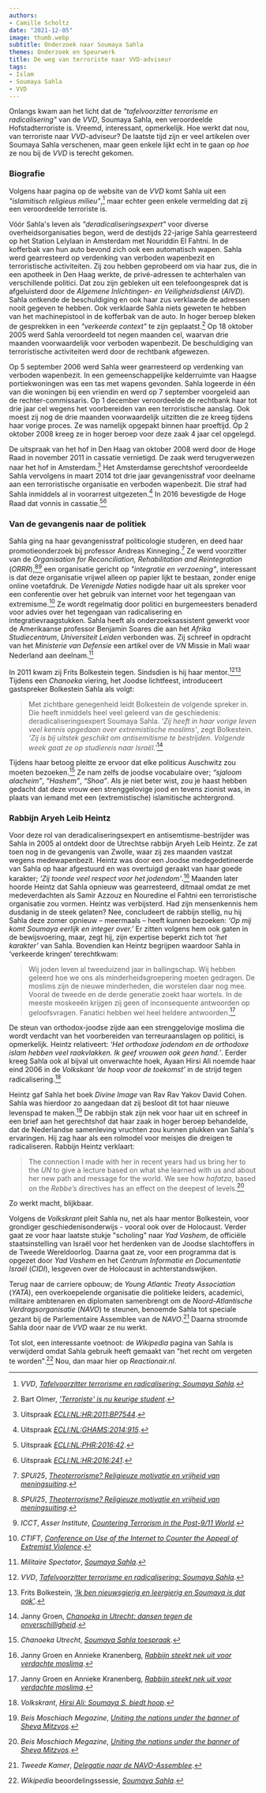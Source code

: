 ```yaml
---
authors:
- Camille Scholtz
date: "2021-12-05"
image: thumb.webp
subtitle: Onderzoek naar Soumaya Sahla
themes: Onderzoek en Speurwerk
title: De weg van terroriste naar VVD-adviseur
tags:
- Islam
- Soumaya Sahla
- VVD
---
```



Onlangs kwam aan het licht dat de _"tafelvoorzitter terrorisme en radicalisering"_ van de _VVD_, Soumaya Sahla, een veroordeelde Hofstadterroriste is. Vreemd, interessant, opmerkelijk. Hoe werkt dat nou, van terroriste naar *VVD*-adviseur? De laatste tijd zijn er veel artikelen over Soumaya Sahla verschenen, maar geen enkele lijkt echt in te gaan op _hoe_ ze nou bij de _VVD_ is terecht gekomen.


### Biografie

Volgens haar pagina op de website van de _VVD_ komt Sahla uit een _"islamitisch religieus milieu"_,[^1] maar echter geen enkele vermelding dat zij een veroordeelde terroriste is.

Vóór Sahla's leven als _"deradicaliseringsexpert"_ voor diverse overheidsorganisaties begon, werd de destijds 22-jarige Sahla gearresteerd op het Station Lelylaan in Amsterdam met Nouriddin El Fahtni. In de kofferbak van hun auto bevond zich ook een automatisch wapen. Sahla werd gearresteerd op verdenking van verboden wapenbezit en terroristische activiteiten. Zij zou hebben geprobeerd om via haar zus, die in een apotheek in Den Haag werkte, de privé-adressen te achterhalen van verschillende politici. Dat zou zijn gebleken uit een telefoongesprek dat is afgeluisterd door de _Algemene Inlichtingen- en Veiligheidsdienst_ (_AIVD_). Sahla ontkende de beschuldiging en ook haar zus verklaarde de adressen nooit gegeven te hebben. Ook verklaarde Sahla niets geweten te hebben van het machinepistool in de kofferbak van de auto. In hoger beroep bleken de gesprekken in een _"verkeerde context"_ te zijn geplaatst.[^2] Op 18 oktober 2005 werd Sahla veroordeeld tot negen maanden cel, waarvan drie maanden voorwaardelijk voor verboden wapenbezit. De beschuldiging van terroristische activiteiten werd door de rechtbank afgewezen.

Op 5 september 2006 werd Sahla weer gearresteerd op verdenking van verboden wapenbezit. In een gemeenschappelijke kelderruimte van Haagse portiekwoningen was een tas met wapens gevonden. Sahla logeerde in één van die woningen bij een vriendin en werd op 7 september voorgeleid aan de rechter-commissaris. Op 1 december veroordeelde de rechtbank haar tot drie jaar cel wegens het voorbereiden van een terroristische aanslag. Ook moest zij nog de drie maanden voorwaardelijk uitzitten die ze kreeg tijdens haar vorige proces. Ze was namelijk opgepakt binnen haar proeftijd. Op 2 oktober 2008 kreeg ze in hoger beroep voor deze zaak 4 jaar cel opgelegd.

De uitspraak van het hof in Den Haag van oktober 2008 werd door de Hoge Raad in november 2011 in cassatie vernietigd. De zaak werd terugverwezen naar het hof in Amsterdam.[^3] Het Amsterdamse gerechtshof veroordeelde Sahla vervolgens in maart 2014 tot drie jaar gevangenisstraf voor deelname aan een terroristische organisatie en verboden wapenbezit. Die straf had Sahla inmiddels al in voorarrest uitgezeten.[^4] In 2016 bevestigde de Hoge Raad dat vonnis in cassatie.[^5][^6]


### Van de gevangenis naar de politiek

Sahla ging na haar gevangenisstraf politicologie studeren, en deed haar promotieonderzoek bij professor Andreas Kinneging.[^7] Ze werd voorzitter van de _Organisation for Reconciliation, Rehabilitation and Reintegration_ (_ORRR_),[^7][^8] een organisatie gericht op _"integratie en verzoening"_, interessant is dat deze organisatie vrijwel alleen op papier lijkt te bestaan, zonder enige online voetafdruk. De _Verenigde Naties_ nodigde haar uit als spreker voor een conferentie over het gebruik van internet voor het tegengaan van extremisme.[^9] Ze wordt regelmatig door politici en burgemeesters benaderd voor advies over het tegengaan van radicalisering en integratievraagstukken. Sahla heeft als onderzoeksassistent gewerkt voor de Amerikaanse professor Benjamin Soares die aan het _Afrika Studiecentrum_, _Universiteit Leiden_ verbonden was. Zij schreef in opdracht van het _Ministerie van Defensie_ een artikel over de _VN_ Missie in Mali waar Nederland aan deelnam.[^10]

In 2011 kwam zij Frits Bolkestein tegen. Sindsdien is hij haar mentor.[^1][^11] Tijdens een _Chanoeka_ viering, het Joodse lichtfeest, introduceert gastspreker Bolkestein Sahla als volgt:

>Met zichtbare genegenheid leidt Bolkestein de volgende spreker in. Die heeft inmiddels heel veel geleerd van de geschiedenis: deradicaliseringsexpert Soumaya Sahla. _'Zij heeft in haar vorige leven veel kennis opgedaan over extremistische moslims'_, zegt Bolkestein. _'Zij is bij uitstek geschikt om antisemitisme te bestrijden. Volgende week gaat ze op studiereis naar Israël.'_[^12]

Tijdens haar betoog pleitte ze ervoor dat elke politicus Auschwitz zou moeten bezoeken.[^13] Ze nam zelfs de joodse vocabulaire over; _“sjaloom alacheim”_, _“Hashem”_, _“Shoa”_. Als je niet beter wist, zou je haast hebben gedacht dat deze vrouw een strenggelovige jood en tevens zionist was, in plaats van iemand met een (extremistische) islamitische achtergrond.


### Rabbijn Aryeh Leib Heintz

Voor deze rol van deradicaliseringsexpert en antisemtisme-bestrijder was Sahla in 2005 al ontdekt door de Utrechtse rabbijn Aryeh Leib Heintz. Ze zat toen nog in de gevangenis van Zwolle, waar zij zes maanden vastzat wegens medewapenbezit. Heintz was door een Joodse medegedetineerde van Sahla op haar afgestuurd en was overtuigd geraakt van haar goede karakter; _'Zij toonde veel respect voor het jodendom'_.[^14] Maanden later hoorde Heintz dat Sahla opnieuw was gearresteerd, ditmaal omdat ze met medeverdachten als Samir Azzouz en Nouredine el Fahtni een terroristische organisatie zou vormen. Heintz was verbijsterd. Had zijn mensenkennis hem dusdanig in de steek gelaten? Nee, concludeert de rabbijn stellig, nu hij Sahla deze zomer opnieuw – meermaals – heeft kunnen bezoeken: _‘Op mij komt Soumaya eerlijk en integer over.’_ Er zitten volgens hem ook gaten in de bewijsvoering, maar, zegt hij, zijn expertise beperkt zich tot _‘het karakter’_ van Sahla. Bovendien kan Heintz begrijpen waardoor Sahla in ‘verkeerde kringen’ terechtkwam:

>Wij joden leven al tweeduizend jaar in ballingschap. Wij hebben geleerd hoe we ons als minderheidsgroepering moeten gedragen. De moslims zijn de nieuwe minderheden, die worstelen daar nog mee. Vooral de tweede en de derde generatie zoekt haar wortels. In de meeste moskeeën krijgen zij geen of inconsequente antwoorden op geloofsvragen. Fanatici hebben wel heel heldere antwoorden.[^14]

De steun van orthodox-joodse zijde aan een strenggelovige moslima die wordt verdacht van het voorbereiden van terreuraanslagen op politici, is opmerkelijk. Heintz relativeert: _‘Het orthodoxe jodendom en de orthodoxe islam hebben veel raakvlakken. Ik geef vrouwen ook geen hand.’_. Eerder kreeg Sahla ook al bijval uit onverwachte hoek, Ayaan Hirsi Ali noemde haar eind 2006 in de _Volkskant_ _‘de hoop voor de toekomst’_ in de strijd tegen radicalisering.[^15]

Heintz gaf Sahla het boek _Divine Image_ van Rav Rav Yakov David Cohen. Sahla was hierdoor zo aangedaan dat zij besloot dit tot haar nieuwe levenspad te maken.[^16] De rabbijn stak zijn nek voor haar uit en schreef in een brief aan het gerechtshof dat haar zaak in hoger beroep behandelde, dat de Nederlandse samenleving vruchten zou kunnen plukken van Sahla's ervaringen. Hij zag haar als een rolmodel voor meisjes die dreigen te radicaliseren. Rabbijn Heintz verklaart:

>The connection I made with her in recent years had us bring her to the _UN_ to give a lecture based on what she learned with us and about her new path and message for the world. We see how _hafatza_, based on the _Rebbe’s_ directives has an effect on the deepest of levels.[^16]

Zo werkt macht, blijkbaar.

Volgens de _Volkskrant_ pleit Sahla nu, net als haar mentor Bolkestein, voor grondiger geschiedenisonderwijs - vooral ook over de Holocaust. Verder gaat ze voor haar laatste stukje "scholing" naar _Yad Vashem_, de officiële staatsinstelling van Israël voor het herdenken van de Joodse slachtoffers in de Tweede Wereldoorlog. Daarna gaat ze, voor een programma dat is opgezet door _Yad Vashem_ en het _Centrum Informatie en Documentatie Israël_ (_CIDI_), lesgeven over de Holocaust in achterstandswijken.

Terug naar de carriere opbouw; de _Young Atlantic Treaty Association_ (_YATA_), een overkoepelende organisatie die politieke leiders, academici, militaire ambtenaren en diplomaten samenbrengt om de _Noord-Atlantische Verdragsorganisatie_ (_NAVO_) te steunen, benoemde Sahla tot speciale gezant bij de Parlementaire Assemblee van de _NAVO_.[^17] Daarna stroomde Sahla door naar de _VVD_ waar ze nu werkt.

Tot slot, een interessante voetnoot: de _Wikipedia_ pagina van Sahla is verwijderd omdat Sahla gebruik heeft gemaakt van "het recht om vergeten te worden".[^18] Nou, dan maar hier op _Reactionair.nl_.


[^1]: _VVD_, _[Tafelvoorzitter terrorisme en radicalisering: Soumaya Sahla](https://jenv.vvd.nl/mensen/8741/soumaya)_.
[^2]: Bart Olmer, _['Terroriste' is nu keurige student](https://www.telegraaf.nl/nieuws/993506/terroriste-is-nu-keurige-student)_.
[^3]: Uitspraak _[ECLI:NL:HR:2011:BP7544](https://jure.nl/ECLI:NL:HR:2011:BP7544)_.
[^4]: Uitspraak _[ECLI:NL:GHAMS:2014:915](https://jure.nl/ECLI:NL:GHAMS:2014:915)_.
[^5]: Uitspraak _[ECLI:NL:PHR:2016:42](https://jure.nl/ECLI:NL:PHR:2016:42)_.
[^6]: Uitspraak _[ECLI:NL:HR:2016:241](https://jure.nl/ECLI:NL:HR:2016:241)_.
[^7]: _SPUI25_, _[Theoterrorisme? Religieuze motivatie en vrijheid van meningsuiting](https://www.europa-nu.nl/id/vkx07mgt3izt/agenda/theoterrorisme_religieuze_motivatie_en?ctx=vhk5itfgo7zy&tab=1)_.
[^8]: _ICCT_, _Asser Institute_, _[Countering Terrorism in the Post-9/11 World](http://www.icct.nl/app/uploads/download/file/ICCT-Asser-Summer-Programme-August%202013.pdf)_.
[^9]: _CTIFT_, _[Conference on Use of the Internet to Counter the Appeal of Extremist Violence](https://globalcenter.org/wp-content/uploads/2011/01/Riyadh_agenda.pdf)_.
[^10]: _Militaire Spectator_, _[Soumaya Sahla](https://www.militairespectator.nl/auteurs/s-sahla)_.
[^11]: Frits Bolkestein, _[‘Ik ben nieuwsgierig en leergierig en Soumaya is dat ook’](https://www.ewmagazine.nl/nederland/achtergrond/2019/12/ik-ben-nieuwsgierig-en-leergierig-en-soumaya-is-dat-ook-190999w/)_.
[^12]: Janny Groen, _[Chanoeka in Utrecht: dansen tegen de onverschilligheid](https://www.volkskrant.nl/nieuws-achtergrond/chanoeka-in-utrecht-dansen-tegen-de-onverschilligheid~b70fc367/)_.
[^13]: _Chanoeka Utrecht_, _[Soumaya Sahla toespraak](https://www.youtube.com/watch?v=7gPEKMYBVg4)_.

[^14]: Janny Groen en Annieke Kranenberg, _[Rabbijn steekt nek uit voor verdachte moslima](https://www.volkskrant.nl/nieuws-achtergrond/rabbijn-steekt-nek-uit-voor-verdachte-moslima~becc99ca/)_.
[^15]: _Volkskrant_, _[Hirsi Ali: Soumaya S. biedt hoop](https://www.volkskrant.nl/nieuws-achtergrond/hirsi-ali-soumaya-s-biedt-hoop~b59e5386/)_.
[^16]: _Beis Moschiach Megazine_, _[Uniting the nations under the banner of Sheva Mitzvos](http://boruchmerkur.squarespace.com/articles/uniting-the-nations-under-the-banner-of-sheva-mitzvos.html)_.
[^17]: _Tweede Kamer_, _[Delegatie naar de NAVO-Assemblee](https://www.tweedekamer.nl/kamerleden_en_commissies/commissies/naa)_.
[^18]: _Wikipedia_ beoordelingssessie, _[Soumaya Sahla](https://nl.wikipedia.org/wiki/Wikipedia:Te_beoordelen_pagina%27s/Toegevoegd_20190911#Soumaya_Sahla)_.
